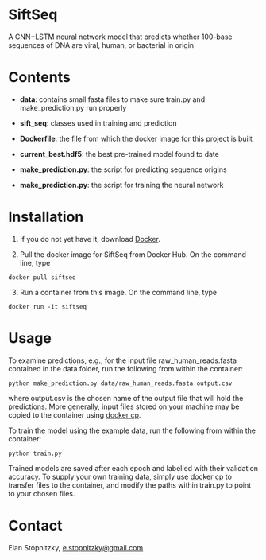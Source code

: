 # SiftSeq
A CNN+LSTM neural network model that predicts whether 100-base sequences of DNA are viral, human, or bacterial in origin

# Contents

- **data**: contains small fasta files to make sure train.py and make_prediction.py run properly

- **sift_seq**: classes used in training and prediction

- **Dockerfile**: the file from which the docker image for this project is built

- **current_best.hdf5**: the best pre-trained model found to date

- **make_prediction.py**: the script for predicting sequence origins

- **make_prediction.py**: the script for training the neural network

# Installation

1. If you do not yet have it, download [Docker](https://www.docker.com/get-started).

2. Pull the docker image for SiftSeq from Docker Hub. On the command line, type

```shell
docker pull siftseq
```
3. Run a container from this image. On the command line, type

```shell
docker run -it siftseq
```

# Usage

To examine predictions, e.g., for the input file raw_human_reads.fasta contained in the data folder, run the following from within the container:

```shell
python make_prediction.py data/raw_human_reads.fasta output.csv
```

where output.csv is the chosen name of the output file that will hold the predictions. More generally, input files stored on your machine may be copied to the container using [docker cp](https://docs.docker.com/engine/reference/commandline/cp/).

To train the model using the example data, run the following from within the container:

```shell
python train.py
```

Trained models are saved after each epoch and labelled with their validation accuracy. To supply your own training data, simply use [docker cp](https://docs.docker.com/engine/reference/commandline/cp/) to transfer files to the container, and modify the paths within train.py to point to your chosen files.

# Contact

Elan Stopnitzky, e.stopnitzky@gmail.com









